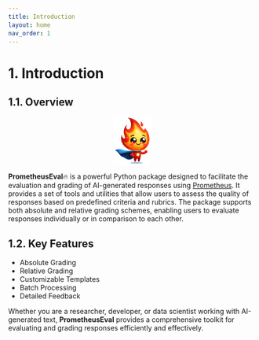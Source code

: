 ```yaml
---
title: Introduction
layout: home
nav_order: 1
---
```


# 1. Introduction

## 1.1. Overview

<p align="center">
  <img src="../assets/logo.png" alt="Prometheus-Logo" style="width: 15%; display: block; margin: auto;">
</p>

**PrometheusEval**🔥 is a powerful Python package designed to facilitate the evaluation and grading of AI-generated responses using [Prometheus](https://huggingface.co/prometheus-eval/prometheus-8x7b-v2.0). It provides a set of tools and utilities that allow users to assess the quality of responses based on predefined criteria and rubrics. The package supports both absolute and relative grading schemes, enabling users to evaluate responses individually or in comparison to each other.

## 1.2. Key Features

- Absolute Grading
- Relative Grading
- Customizable Templates
- Batch Processing
- Detailed Feedback

Whether you are a researcher, developer, or data scientist working with AI-generated text, **PrometheusEval** provides a comprehensive toolkit for evaluating and grading responses efficiently and effectively.